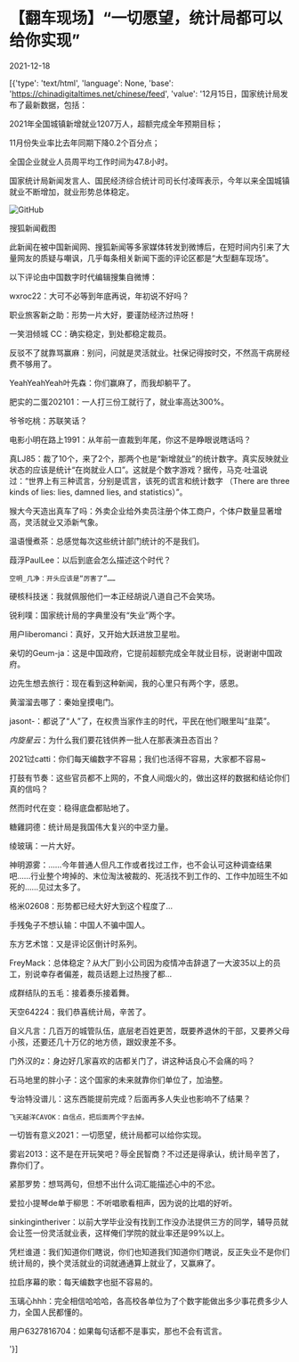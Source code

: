 # 【翻车现场】“一切愿望，统计局都可以给你实现”

2021-12-18

[{'type': 'text/html', 'language': None, 'base': 'https://chinadigitaltimes.net/chinese/feed', 'value': '12月15日，国家统计局发布了最新数据，包括：



2021年全国城镇新增就业1207万人，超额完成全年预期目标；

11月份失业率比去年同期下降0.2个百分点；

全国企业就业人员周平均工作时间为47.8小时。



国家统计局新闻发言人、国民经济综合统计司司长付凌晖表示，今年以来全国城镇就业不断增加，就业形势总体稳定。

![GitHub](https://chinadigitaltimes.net/chinese/files/2021/12/guojiatongjiju.jpg)

搜狐新闻截图

此新闻在被中国新闻网、搜狐新闻等多家媒体转发到微博后，在短时间内引来了大量网友的质疑与嘲讽，几乎每条相关新闻下面的评论区都是“大型翻车现场”。

以下评论由中国数字时代编辑搜集自微博：



wxroc22：大可不必等到年底再说，年初说不好吗？

职业旅客新之助：形势一片大好，要谨防经济过热呀！

一笑泪倾城 CC：确实稳定，到处都稳定裁员。

反驳不了就靠骂赢麻：别问，问就是灵活就业。社保记得按时交，不然高干病房经费不够用了。

YeahYeahYeah叶先森：你们赢麻了，而我却躺平了。

肥实的二蛋202101：一人打三份工就行了，就业率高达300%。

爷爷吃桃：苏联笑话？

电影小明在路上1991：从年前一直裁到年尾，你这不是睁眼说瞎话吗？

真LJ85：裁了10个，来了2个，那两个也是“新增就业”的统计数字。真实反映就业状态的应该是统计“在岗就业人口”。这就是个数字游戏？据传，马克·吐温说过：“世界上有三种谎言，分别是谎言，该死的谎言和统计数字 （There are three kinds of lies: lies, damned lies, and statistics）”。

猴大今天造出真车了吗：外卖企业给外卖员注册个体工商户，个体户数量显著增高，灵活就业又添新气象。

温语慢煮茶：总感觉每次这些统计部门统计的不是我们。

葭浮PaulLee：以后到底会怎么描述这个时代？

    空明_几净：开头应该是“厉害了”……

硬核科技迷：我就佩服他们一本正经胡说八道自己不会笑场。

锐利噗：国家统计局的字典里没有“失业”两个字。

用户liberomanci：真好，又开始大跃进放卫星啦。

亲切的Geum-ja：这是中国政府，它提前超额完成全年就业目标，说谢谢中国政府。

边先生想去旅行：现在看到这种新闻，我的心里只有两个字，感恩。

黄溜溜去哪了：秦始皇摸电门。

jasont-：都说了“人”了，在权贵当家作主的时代，平民在他们眼里叫“韭菜”。

_内旋星云_：为什么我们要花钱供养一批人在那表演丑态百出？

2021过catti：你们每天编数字不容易；我们也活得不容易，大家都不容易~

打鼓有节奏：这些官员都不上网的，不食人间烟火的，做出这样的数据和结论你们真的信吗？

然而时代在变：稳得底盘都贴地了。

糖雞詞德：统计局是我国伟大复兴的中坚力量。

绫玻璃：一片大好。

神明源雾：……今年普通人但凡工作或者找过工作，也不会认可这种调查结果吧……行业整个垮掉的、末位淘汰被裁的、死活找不到工作的、工作中加班生不如死的……见过太多了。

格米02608：形势都已经大好大到这个程度了…

手残兔子不想认输：中国人不骗中国人。

东方艺术馆：又是评论区倒计时系列。

FreyMack：总体稳定？从大厂到小公司因为疫情冲击辞退了一大波35以上的员工，别说幸存者偏差，裁员话题上过热搜了都…

成群结队的五毛：接着奏乐接着舞。

天空64224：我们恭喜统计局，辛苦了。

自义凡言：几百万的城管队伍，底层老百姓更苦，既要养退休的干部，又要养父母小孩，还要还几十万亿的地方债，跟奴隶差不多。

门外汉的z：身边好几家喜欢的店都关门了，讲这种话良心不会痛的吗？

石马地里的胖小子：这个国家的未来就靠你们单位了，加油整。

专治特没谱儿：这东西能提前完成？后面再多人失业也影响不了结果？

    飞天越洋CAVOK：自信点，把后面两个字去掉。

一切皆有意义2021：一切愿望，统计局都可以给你实现。

雾岩2013：这不是在开玩笑吧？辱全民智商？不过还是得承认，统计局辛苦了，靠你们了。

紧那罗势：想骂两句，但想不出什么词汇能描述心中的不忿。

爱拉小提琴de单于柳思：不听唱歌看相声，因为说的比唱的好听。

sinkingintheriver：以前大学毕业没有找到工作没办法提供三方的同学，辅导员就会让签一份灵活就业表，这样俺们学院的就业率还是99%以上。

凭栏谁道：我们知道你们瞎说，你们也知道我们知道你们瞎说，反正失业不是你们统计局的，换个灵活就业的词就通通算上就业了，又赢麻了。

拉启序幕的歌：每天编数字也挺不容易的。

玉璃心hhh：完全相信哈哈哈，各高校各单位为了个数字能做出多少事花费多少人力，全国人民都懂的。

用户6327816704：如果每句话都不是事实，那也不会有谎言。

'}]
